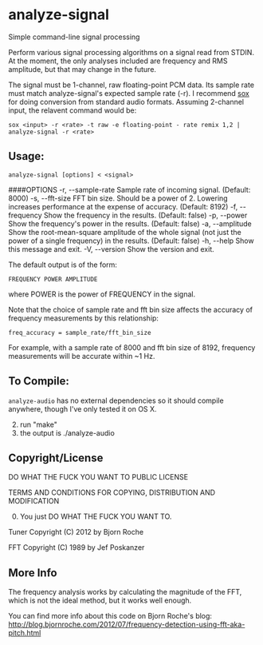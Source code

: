 analyze-signal
===========

Simple command-line signal processing

Perform various signal processing algorithms on a signal read from STDIN. At the moment, the only analyses included are frequency and RMS amplitude, but that may change in the future. 


The signal must be 1-channel, raw floating-point PCM data. Its sample rate must match analyze-signal's expected sample rate (-r). I recommend [sox](http://sox.sourceforge.net/) for doing conversion from standard audio formats. Assuming 2-channel input, the relavent command would be:

    sox <input> -r <rate> -t raw -e floating-point - rate remix 1,2 | analyze-signal -r <rate>

Usage:
-------
    analyze-signal [options] < <signal>

####OPTIONS
    -r, --sample-rate <rate>   Sample rate of incoming signal. (Default: 8000)
    -s, --fft-size <bin-size>  FFT bin size. Should be a power of 2. 
        Lowering increases performance at the expense of accuracy. (Default: 8192)
    -f, --frequency            Show the frequency in the results. (Default: false)
    -p, --power                Show the frequency's power in the results. (Default: false)
    -a, --amplitude            Show the root-mean-square amplitude of the whole signal
    (not just the power of a single frequency) in the results. (Default: false)
    -h, --help                 Show this message and exit.
    -V, --version              Show the version and exit.

The default output is of the form:

    FREQUENCY POWER AMPLITUDE

where POWER is the power of FREQUENCY in the signal.

Note that the choice of sample rate and fft bin size affects the accuracy of frequency measurements by this relationship:

    freq_accuracy = sample_rate/fft_bin_size

For example, with a sample rate of 8000 and fft bin size of 8192, frequency measurements will be accurate within ~1 Hz.

To Compile:
-----------
`analyze-audio` has no external dependencies so it should compile anywhere, though I've only tested it on OS X.

2. run "make"
3. the output is ./analyze-audio

Copyright/License
---------

DO WHAT THE FUCK YOU WANT TO PUBLIC LICENSE

TERMS AND CONDITIONS FOR COPYING, DISTRIBUTION AND MODIFICATION

0. You just DO WHAT THE FUCK YOU WANT TO.

Tuner Copyright (C) 2012 by Bjorn Roche

FFT Copyright (C) 1989 by Jef Poskanzer

More Info
---------

The frequency analysis works by calculating the magnitude of the FFT, which is not the ideal method, but
it works well enough.

You can find more info about this code on Bjorn Roche's blog:
http://blog.bjornroche.com/2012/07/frequency-detection-using-fft-aka-pitch.html
